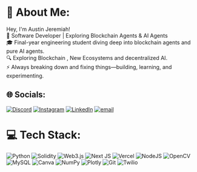 # 💫 About Me:
Hey, I'm Austin Jeremiah!<br>🚀 Software Developer | Exploring Blockchain Agents & AI Agents<br>🎓 Final-year engineering student diving deep into blockchain agents and pure AI agents.<br>🔍 Exploring Blockchain , New Ecosystems and decentralized AI.<br>⚡ Always breaking down and fixing things—building, learning, and experimenting.<br>


## 🌐 Socials:
[![Discord](https://img.shields.io/badge/Discord-%237289DA.svg?logo=discord&logoColor=white)](https://discord.gg/imaustin04) [![Instagram](https://img.shields.io/badge/Instagram-%23E4405F.svg?logo=Instagram&logoColor=white)](https://instagram.com/austinjrmy) [![LinkedIn](https://img.shields.io/badge/LinkedIn-%230077B5.svg?logo=linkedin&logoColor=white)](https://linkedin.com/in/austinjeremiah) [![email](https://img.shields.io/badge/Email-D14836?logo=gmail&logoColor=white)](mailto:austinjermiah.25ec@licet.ac.in) 

# 💻 Tech Stack:
![Python](https://img.shields.io/badge/python-3670A0?style=for-the-badge&logo=python&logoColor=ffdd54) ![Solidity](https://img.shields.io/badge/Solidity-%23363636.svg?style=for-the-badge&logo=solidity&logoColor=white) ![Web3.js](https://img.shields.io/badge/web3.js-F16822?style=for-the-badge&logo=web3.js&logoColor=white) ![Next JS](https://img.shields.io/badge/Next-black?style=for-the-badge&logo=next.js&logoColor=white) ![Vercel](https://img.shields.io/badge/vercel-%23000000.svg?style=for-the-badge&logo=vercel&logoColor=white) ![NodeJS](https://img.shields.io/badge/node.js-6DA55F?style=for-the-badge&logo=node.js&logoColor=white) ![OpenCV](https://img.shields.io/badge/opencv-%23white.svg?style=for-the-badge&logo=opencv&logoColor=white) ![MySQL](https://img.shields.io/badge/mysql-4479A1.svg?style=for-the-badge&logo=mysql&logoColor=white) ![Canva](https://img.shields.io/badge/Canva-%2300C4CC.svg?style=for-the-badge&logo=Canva&logoColor=white) ![NumPy](https://img.shields.io/badge/numpy-%23013243.svg?style=for-the-badge&logo=numpy&logoColor=white) ![Plotly](https://img.shields.io/badge/Plotly-%233F4F75.svg?style=for-the-badge&logo=plotly&logoColor=white) ![Git](https://img.shields.io/badge/git-%23F05033.svg?style=for-the-badge&logo=git&logoColor=white) ![Twilio](https://img.shields.io/badge/Twilio-F22F46?style=for-the-badge&logo=Twilio&logoColor=white)


<!-- Proudly created with GPRM ( https://gprm.itsvg.in ) -->
